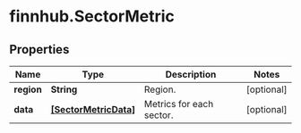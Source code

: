 # finnhub.SectorMetric

## Properties

Name | Type | Description | Notes
------------ | ------------- | ------------- | -------------
**region** | **String** | Region. | [optional] 
**data** | [**[SectorMetricData]**](SectorMetricData.md) | Metrics for each sector. | [optional] 


